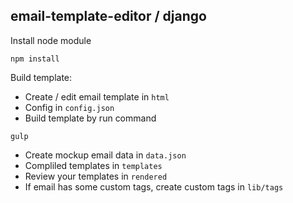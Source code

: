 ## email-template-editor / django

Install node module

```
npm install
```

Build template:
- Create / edit email template in ```html```
- Config in ```config.json```
- Build template by run command

```
gulp
```

- Create mockup email data in ```data.json```
- Compliled templates in ```templates```
- Review your templates in ```rendered```
- If email has some custom tags, create custom tags in ```lib/tags```